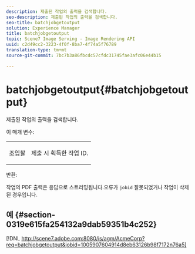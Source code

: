 ```yaml
---
description: 제출된 작업의 출력을 검색합니다.
seo-description: 제출된 작업의 출력을 검색합니다.
seo-title: batchjobgetoutput
solution: Experience Manager
title: batchjobgetoutput
topic: Scene7 Image Serving - Image Rendering API
uuid: c2d49cc2-3223-4f0f-8ba7-4f74a5f76789
translation-type: tm+mt
source-git-commit: 7bc7b3a86fbcdc57cfdc31745fae3afc06e44b15

---
```



# batchjobgetoutput{#batchjobgetoutput}

제출된 작업의 출력을 검색합니다.

이 매개 변수:

<table id="simpletable_D8AA325968AD4FAEA7B214F0CBBF3F08"> 
 <tr class="strow"> 
  <td class="stentry"> <p> <span class="codeph"> 조입찰 </span> </p> </td> 
  <td class="stentry"> <p>제출 시 획득한 작업 ID. </p> </td> 
 </tr> 
</table>

반환:

작업의 PDF 출력은 응답으로 스트리밍됩니다.오류가 `jobid` 잘못되었거나 작업이 삭제된 경우입니다.

## 예 {#section-0319e615fa254132a9dab59351b4c252}

[!DNL http://scene7.adobe.com:8080/is/agm/AcmeCorp?req=batchjobgetoutput&jobid=1005907604914d8eb63126b98f7172n76a5]
